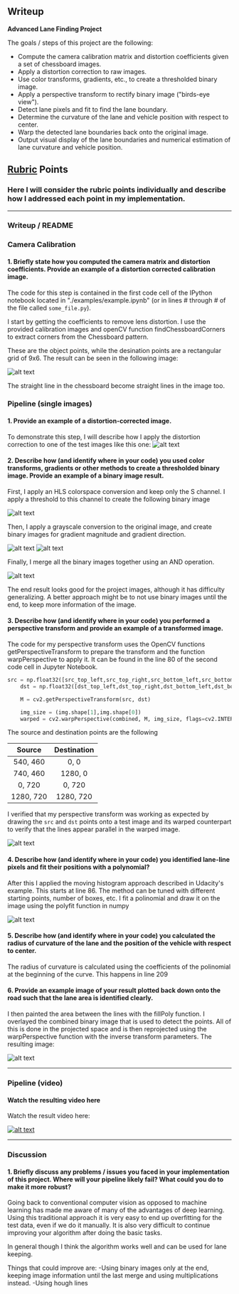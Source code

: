 ## Writeup 

**Advanced Lane Finding Project**

The goals / steps of this project are the following:

* Compute the camera calibration matrix and distortion coefficients given a set of chessboard images.
* Apply a distortion correction to raw images.
* Use color transforms, gradients, etc., to create a thresholded binary image.
* Apply a perspective transform to rectify binary image ("birds-eye view").
* Detect lane pixels and fit to find the lane boundary.
* Determine the curvature of the lane and vehicle position with respect to center.
* Warp the detected lane boundaries back onto the original image.
* Output visual display of the lane boundaries and numerical estimation of lane curvature and vehicle position.

[//]: # (Image References)

[image1]: ./report/binary_s.png "Binary S"
[image2]: ./report/binary_gradient_mag.png "Binary Gradient Mag"
[image3]: ./report/binary_gradient_dir.png "Binary Gradient Dir"
[image4]: ./report/binary_projected.png "Warp Example"
[image5]: ./report/finding_lines.png "Fit Visual"
[image6]: ./report/result.png "Output"
[image7]: ./report/calibration.png "Calibration"
[image8]: ./report/test2.jpg "Test2 Image"
[image9]: ./report/binary_combined.png "Binary combined"
[image10]: ./report/video_thumbnail.png "Video Thumbnail"
[video1]: ./project_video.mp4 "Video"

## [Rubric](https://review.udacity.com/#!/rubrics/571/view) Points

### Here I will consider the rubric points individually and describe how I addressed each point in my implementation.  

---

### Writeup / README


### Camera Calibration

#### 1. Briefly state how you computed the camera matrix and distortion coefficients. Provide an example of a distortion corrected calibration image.

The code for this step is contained in the first code cell of the IPython notebook located in "./examples/example.ipynb" (or in lines # through # of the file called `some_file.py`).  

I start by getting the coefficients to remove lens distortion. I use the provided calibration images and openCV function findChessboardCorners to extract corners from the Chessboard pattern.

These are the object points, while the desination points are a rectangular grid of 9x6. The result can be seen in the following image:

![alt text][image7]

The straight line in the chessboard become straight lines in the image too.

### Pipeline (single images)

#### 1. Provide an example of a distortion-corrected image.

To demonstrate this step, I will describe how I apply the distortion correction to one of the test images like this one:
![alt text][image8]

#### 2. Describe how (and identify where in your code) you used color transforms, gradients or other methods to create a thresholded binary image.  Provide an example of a binary image result.

First, I apply an HLS colorspace conversion and keep only the S channel. I apply a threshold to this channel to create the following binary image

![alt text][image1]

Then, I apply a grayscale conversion to the original image, and create binary images for gradient magnitude and gradient direction.

![alt text][image2]
![alt text][image3]

Finally, I merge all the binary images together using an AND operation.

![alt text][image9]

The end result looks good for the project images, although it has difficulty generalizing. A better approach might be to not use binary images until the end, to keep more information of the image.

#### 3. Describe how (and identify where in your code) you performed a perspective transform and provide an example of a transformed image.

The code for my perspective transform uses the OpenCV functions getPerspectiveTransform to prepare the transform and the function warpPerspective to apply it. It can be found in the line 80 of the second code cell in Jupyter Notebook.


```python
src = np.float32([src_top_left,src_top_right,src_bottom_left,src_bottom_right]) 
    dst = np.float32([dst_top_left,dst_top_right,dst_bottom_left,dst_bottom_right])  

    M = cv2.getPerspectiveTransform(src, dst)

    img_size = (img.shape[1],img.shape[0])
    warped = cv2.warpPerspective(combined, M, img_size, flags=cv2.INTER_LINEAR)
```
The source and destination points are the following

| Source        | Destination   | 
|:-------------:|:-------------:| 
| 540, 460      | 0, 0          | 
| 740, 460      | 1280, 0       |
| 0, 720        | 0, 720        |
| 1280, 720     | 1280, 720     |

I verified that my perspective transform was working as expected by drawing the `src` and `dst` points onto a test image and its warped counterpart to verify that the lines appear parallel in the warped image.

![alt text][image4]

#### 4. Describe how (and identify where in your code) you identified lane-line pixels and fit their positions with a polynomial?

After this I applied the moving histogram approach described in Udacity's example. This starts at line 86. The method can be tuned with different starting points, number of boxes, etc.
I fit a polinomial and draw it on the image using the polyfit function in numpy

![alt text][image5]

#### 5. Describe how (and identify where in your code) you calculated the radius of curvature of the lane and the position of the vehicle with respect to center.

The radius of curvature is calculated using the coefficients of the polinomial at the beginning of the curve. This happens in line 209

#### 6. Provide an example image of your result plotted back down onto the road such that the lane area is identified clearly.

I then painted the area between the lines with the fillPoly function.
I overlayed the combined binary image that is used to detect the points. All of this is done in the projected space and is then reprojected using the warpPerspective function with the inverse transform parameters.
The resulting image:

![alt text][image6]

---

### Pipeline (video)

#### Watch the resulting video here

Watch the result video here:

[![alt text][image10]](https://www.youtube.com/watch?v=2zLzhUYHkxk)

---

### Discussion

#### 1. Briefly discuss any problems / issues you faced in your implementation of this project.  Where will your pipeline likely fail?  What could you do to make it more robust?

Going back to conventional computer vision as opposed to machine learning has made me aware of many of the advantages of deep learning.
Using this traditional approach it is very easy to end up overfitting for the test data, even if we do it manually. It is also very difficult to continue improving your algorithm after doing the basic tasks.

In general though I think the algorithm works well and can be used for lane keeping.

Things that could improve are:
-Using binary images only at the end, keeping image information until the last merge and using multiplications instead.
-Using hough lines
